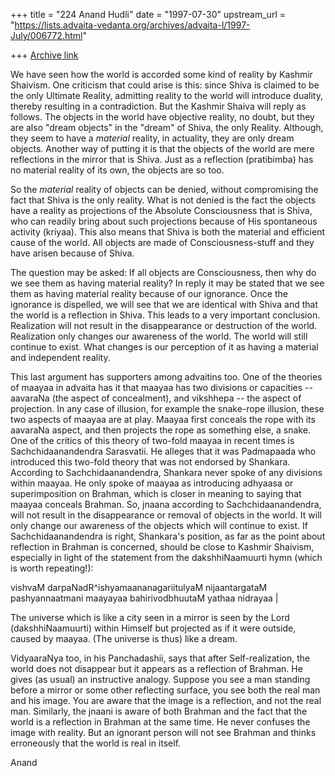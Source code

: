 +++
title = "224 Anand Hudli"
date = "1997-07-30"
upstream_url = "https://lists.advaita-vedanta.org/archives/advaita-l/1997-July/006772.html"

+++
[Archive link](https://lists.advaita-vedanta.org/archives/advaita-l/1997-July/006772.html)

We have seen how the world is accorded some kind of reality by Kashmir
Shaivism. One criticism that could arise is this: since Shiva is claimed to
be the only Ultimate Reality, admitting reality to the world will introduce
duality, thereby resulting in a contradiction. But the Kashmir Shaiva will
reply as follows. The objects in the world have objective reality, no doubt,
but they are also "dream objects" in the "dream" of Shiva, the only Reality.
Although, they seem to have a _material_ reality, in actuality, they are only
dream objects. Another way of putting it is that the objects of the world
are mere reflections in the mirror that is Shiva. Just as a reflection
(pratibimba) has no material reality of its own, the objects are so too.

So the _material_ reality of objects can be denied, without compromising
the fact that Shiva is the only reality. What is not denied is the fact the
objects have a reality as projections of the Absolute Consciousness that is
Shiva, who can readily bring about such projections because of His spontaneous
activity (kriyaa). This also means that Shiva is both the material and
efficient cause of the world. All objects are made of Consciousness-stuff and
they have arisen because of Shiva.

The question may be asked: If all objects are Consciousness, then why do we
see them as having material reality? In reply it may be stated that we see
them as having material reality because of our ignorance. Once the ignorance
is dispelled, we will see that we are identical with Shiva and that the world
is a reflection in Shiva. This leads to a very important conclusion.
Realization will not result in the disappearance or destruction of the world.
Realization only changes our awareness of the world. The world will still
continue to exist. What changes is our perception of it as having a material
and independent reality.

This last argument has supporters among advaitins too. One of the theories of
maayaa in advaita has it that maayaa has two divisions or capacities --
aavaraNa (the aspect of concealment), and vikshhepa  -- the aspect of
projection. In any case of illusion, for example the snake-rope
illusion, these two aspects of maayaa are at play. Maayaa first conceals
the rope with its aavaraNa aspect, and then projects the rope as something
else, a snake. One of the critics of this  theory of two-fold maayaa in
recent times is Sachchidaanandendra Sarasvatii. He alleges that it was
Padmapaada who introduced this two-fold theory that was not endorsed by
Shankara. According to Sachchidaanandendra, Shankara never spoke of any
divisions within maayaa. He only spoke of maayaa as introducing adhyaasa
or superimposition on Brahman, which is closer in meaning to saying that
maayaa conceals Brahman. So, jnaana according to Sachchidaanandendra, will
not result in the disappearance or removal of objects in the world. It will
only change our awareness of the objects which will continue to exist.
If Sachchidaanandendra is right, Shankara's position, as far as the
point about reflection in Brahman is concerned,  should be close to Kashmir
Shaivism, especially in light of the statement from the dakshhiNaamuurti hymn
(which is worth repeating!):

vishvaM darpaNadR^ishyamaananagariitulyaM nijaantargataM
pashyannaatmani maayayaa bahirivodbhuutaM yathaa nidrayaa |

The universe which is like a city seen in a mirror is seen by the Lord
(dakshhiNaamuurti) within Himself but projected as if it were outside, caused
by maayaa. (The universe is thus) like a dream.

VidyaaraNya too, in his Panchadashii, says that after Self-realization, the
world does not disappear but it appears as a reflection of Brahman. He gives
(as usual) an instructive analogy. Suppose you see a man standing before a
 mirror or some other reflecting surface, you see both the real man and
 his image. You are aware that the image is a reflection, and not the real
 man. Similarly, the jnaani is aware of both Brahman and the fact that the
world is a reflection in Brahman at the same time. He never confuses the
 image with reality. But an ignorant person will not see Brahman and thinks
 erroneously that the world is real in itself.

Anand

